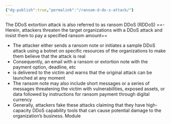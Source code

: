```yaml
---
{"dg-publish":true,"permalink":"/ransom-d-do-s-attack/"}
---
```


The DDoS extortion attack is also referred to as ransom DDoS (RDDoS)
==- Herein, attackers threaten the target organizations with a DDoS attack and insist them to pay a specified ransom amount==
- The attacker either sends a ransom note or initiates a sample DDoS attack using a botnet on specific resources of the organizations to make them believe that the attack is real
- Consequently, an email with a ransom or extortion note with the payment option, deadline, etc
- is delivered to the victim and warns that the original attack can be launched at any moment
- The ransom note may also include short messages or a series of messages threatening the victim with vulnerabilities, exposed assets, or data followed by instructions for ransom payment through digital currency
- Generally, attackers fake these attacks claiming that they have high-capacity DDoS capability tools that can cause potential damage to the organization’s business.
Module